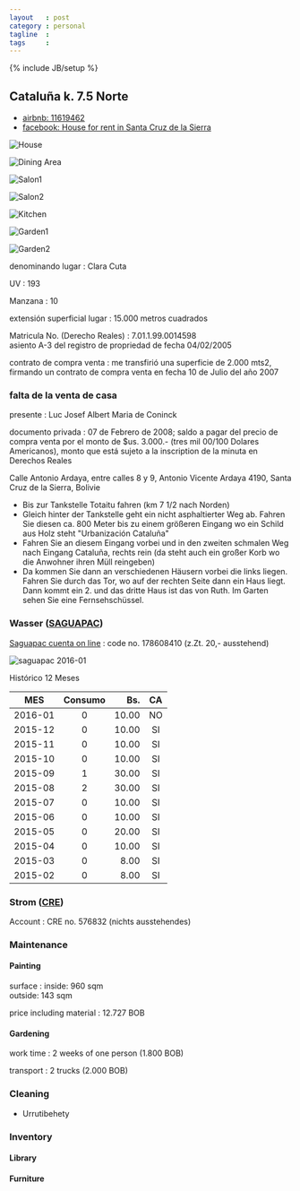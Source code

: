```yaml
---
layout   : post
category : personal
tagline  : 
tags     : 
---
```

{% include JB/setup %}

## Cataluña k. 7.5 Norte

- [airbnb: 11619462](https://www.airbnb.com/rooms/11619462)
- [facebook: House for rent in Santa Cruz de la Sierra](https://www.facebook.com/groups/Expatsinbolivia/permalink/1040880465968772/)

![House](/assets/images/photographs/santacruz_house.jpg)

![Dining Area](/assets/images/photographs/santacruz_dining.jpg)

![Salon1](/assets/images/photographs/santacruz_salon1.jpg)

![Salon2](/assets/images/photographs/santacruz_salon2.jpg)

![Kitchen](/assets/images/photographs/santacruz_kitchen1.jpg)

![Garden1](/assets/images/photographs/santacruz_garden.jpg)

![Garden2](/assets/images/photographs/santacruz_car.jpg)

denominando lugar
:   Clara Cuta

UV
:   193

Manzana
:   10

extensión superficial lugar
:   15.000 metros cuadrados

Matricula No. (Derecho Reales)
:   7.01.1.99.0014598  
    asiento A-3 del registro de propriedad de fecha 04/02/2005

contrato de compra venta
:   me transfirió una superficie de 2.000 mts2, firmando un contrato de compra venta en fecha 10 de Julio del año 2007

### falta de la venta de casa

presente
:   Luc Josef Albert Maria de Coninck

documento privada
:   07 de Febrero de 2008; saldo a pagar del precio de compra venta por el monto de $us. 3.000.- (tres mil 00/100 Dolares Americanos), monto que está sujeto a la inscription de la minuta en Derechos Reales

Calle Antonio Ardaya, entre calles 8 y 9, Antonio Vicente Ardaya 4190, Santa Cruz de la Sierra, Bolivie

- Bis zur Tankstelle Totaitu fahren (km 7 1/2 nach Norden)
- Gleich hinter der Tankstelle geht ein nicht asphaltierter Weg ab. Fahren Sie diesen ca. 800 Meter bis zu einem größeren Eingang wo ein Schild aus Holz steht "Urbanización Cataluña"
- Fahren Sie an diesem Eingang vorbei und in den zweiten schmalen Weg nach Eingang Cataluña, rechts rein (da steht auch ein großer Korb wo die Anwohner ihren Müll reingeben)
- Da kommen Sie dann an verschiedenen Häusern vorbei die links liegen. Fahren Sie durch das Tor, wo auf der rechten Seite dann ein Haus liegt. Dann kommt ein 2. und das dritte Haus ist das von Ruth. Im Garten sehen Sie eine Fernsehschüssel.

### Wasser ([SAGUAPAC](http://www.saguapac.com.bo))

[Saguapac cuenta on line](http://www.saguapac.com.bo/aplicacion/vista/cuentaonline.php)
:   code no. 178608410 (z.Zt. 20,- ausstehend)    

![saguapac 2016-01](/assets/images/screenshots/bolivia-saguapac-2016-01.png)

Histórico 12 Meses

| MES     | Consumo |   Bs. | CA |
| ------- |:-------:| -----:|:--:|
| 2016-01 |       0 | 10.00 | NO |
| 2015-12 |       0 | 10.00 | SI |
| 2015-11 |       0 | 10.00 | SI |
| 2015-10 |       0 | 10.00 | SI |
| 2015-09 |       1 | 30.00 | SI |
| 2015-08 |       2 | 30.00 | SI |
| 2015-07 |       0 | 10.00 | SI |
| 2015-06 |       0 | 10.00 | SI |
| 2015-05 |       0 | 20.00 | SI |
| 2015-04 |       0 | 10.00 | SI |
| 2015-03 |       0 |  8.00 | SI |
| 2015-02 |       0 |  8.00 | SI |

### Strom ([CRE](https://www.cre.com.bo))

Account
:   CRE no. 576832 (nichts ausstehendes)

### Maintenance

#### Painting

surface
:   inside: 960 sqm  
    outside: 143 sqm

price including material
:   12.727 BOB

#### Gardening

work time
:   2 weeks of one person (1.800 BOB)

transport
:   2 trucks (2.000 BOB)

### Cleaning

- Urrutibehety

### Inventory

#### Library

#### Furniture
